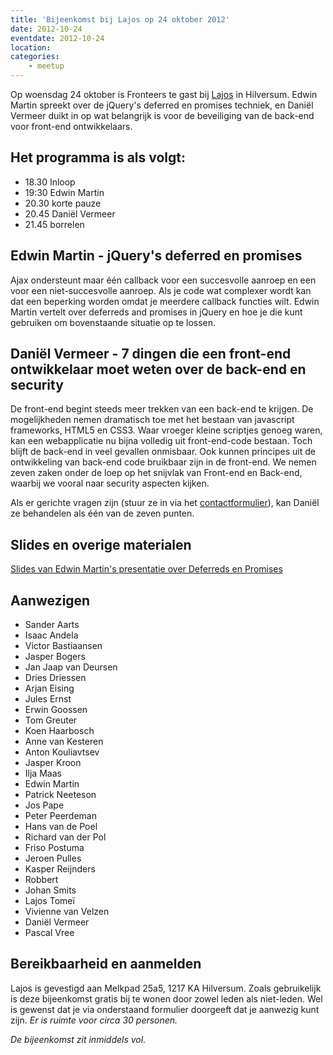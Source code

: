 ```yaml
---
title: 'Bijeenkomst bij Lajos op 24 oktober 2012'
date: 2012-10-24
eventdate: 2012-10-24
location:
categories:
    - meetup
---
```


Op woensdag 24 oktober is Fronteers te gast bij [Lajos](http://lajos.nl) in Hilversum. Edwin Martin spreekt over de jQuery's deferred en promises techniek, en Daniël Vermeer duikt in op wat belangrijk is voor de beveiliging van de back-end voor front-end ontwikkelaars.

## Het programma is als volgt:

-   18.30 Inloop
-   19:30 Edwin Martin
-   20.30 korte pauze
-   20.45 Daniël Vermeer
-   21.45 borrelen

## Edwin Martin - jQuery's deferred en promises

Ajax ondersteunt maar één callback voor een succesvolle aanroep en een voor een niet-succesvolle aanroep. Als je code wat complexer wordt kan dat een beperking worden omdat je meerdere callback functies wilt. Edwin Martin vertelt over deferreds and promises in jQuery en hoe je die kunt gebruiken om bovenstaande situatie op te lossen.

## Daniël Vermeer - 7 dingen die een front-end ontwikkelaar moet weten over de back-end en security

De front-end begint steeds meer trekken van een back-end te krijgen. De mogelijkheden nemen dramatisch toe met het bestaan van javascript frameworks, HTML5 en CSS3. Waar vroeger kleine scriptjes genoeg waren, kan een webapplicatie nu bijna volledig uit front-end-code bestaan. Toch blijft de back-end in veel gevallen onmisbaar. Ook kunnen principes uit de ontwikkeling van back-end code bruikbaar zijn in de front-end. We nemen zeven zaken onder de loep op het snijvlak van Front-end en Back-end, waarbij we vooral naar security aspecten kijken.

Als er gerichte vragen zijn (stuur ze in via het [contactformulier](/contact)), kan Daniël ze behandelen als één van de zeven punten.

## Slides en overige materialen

[Slides van Edwin Martin's presentatie over Deferreds en Promises](http://www.bitstorm.org/jquery/2012-presentatie-deferred-promises/)

## Aanwezigen

-   Sander Aarts
-   Isaac Andela
-   Victor Bastiaansen
-   Jasper Bogers
-   Jan Jaap van Deursen
-   Dries Driessen
-   Arjan Eising
-   Jules Ernst
-   Erwin Goossen
-   Tom Greuter
-   Koen Haarbosch
-   Anne van Kesteren
-   Anton Kouliavtsev
-   Jasper Kroon
-   Ilja Maas
-   Edwin Martin
-   Patrick Neeteson
-   Jos Pape
-   Peter Peerdeman
-   Hans van de Poel
-   Richard van der Pol
-   Friso Postuma
-   Jeroen Pulles
-   Kasper Reijnders
-   Robbert
-   Johan Smits
-   Lajos Tomeï
-   Vivienne van Velzen
-   Daniël Vermeer
-   Pascal Vree

## Bereikbaarheid en aanmelden

Lajos is gevestigd aan Melkpad 25a5, 1217 KA Hilversum. Zoals gebruikelijk is deze bijeenkomst gratis bij te wonen door zowel leden als niet-leden. Wel is gewenst dat je via onderstaand formulier doorgeeft dat je aanwezig kunt zijn. _Er is ruimte voor circa 30 personen._

_De bijeenkomst zit inmiddels vol._
